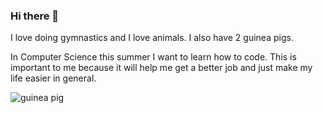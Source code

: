 ### Hi there 👋

<!--
**AbbyHartman/AbbyHartman** is a ✨ _special_ ✨ repository because its `README.md` (this file) appears on your GitHub profile.

Here are some ideas to get you started:

- 🔭 I’m currently working on ...
- 🌱 I’m currently learning ...
- 👯 I’m looking to collaborate on ...
- 🤔 I’m looking for help with ...
- 💬 Ask me about ...
- 📫 How to reach me: ...
- 😄 Pronouns: ...
- ⚡ Fun fact: ...
-->
I love doing gymnastics and I love animals. I also have 2 guinea pigs.

In Computer Science this summer I want to learn how to code. This is important to me because it will help me get a better job and just make my life easier in general.

![guinea pig](https://encrypted-tbn0.gstatic.com/images?q=tbn:ANd9GcT1zMNnLBXYBxyrJ4OEAT_80tdGanFdCBeNfA&usqp=CAU)
